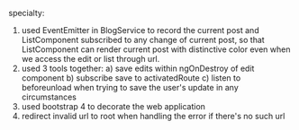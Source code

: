 specialty: 
1) used EventEmitter in BlogService to record the current post and ListComponent subscribed to any change of current post, so that ListComponent can render current post with distinctive color even when we access the edit or list through url. 
2) used 3 tools together: 
        a) save edits within ngOnDestroy of edit component 
        b) subscribe save to activatedRoute 
        c) listen to beforeunload 
   when trying to save the user's update in any circumstances
3) used bootstrap 4 to decorate the web application
4) redirect invalid url to root when handling the error if there's no such url
